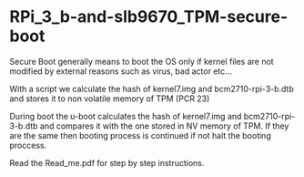 # RPi_3_b-and-slb9670_TPM-secure-boot
Secure Boot generally means to boot the OS only if kernel files are not modified by external reasons such as virus, bad actor etc…

With a script we calculate the hash of kernel7.img and bcm2710-rpi-3-b.dtb and stores it to non volatile memory of TPM (PCR 23)

During boot the u-boot calculates the hash of kernel7.img and bcm2710-rpi-3-b.dtb and compares it with the one stored in NV memory of TPM. If they are the same then booting process is continued if not halt the booting proccess.

Read the Read_me.pdf for step by step instructions.

